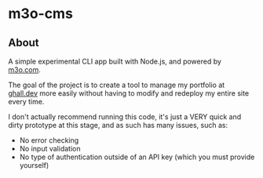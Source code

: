 # m3o-cms

## About

A simple experimental CLI app built with Node.js, and powered by [m3o.com](https://m3o.com).

The goal of the project is to create a tool to manage my portfolio at [ghall.dev](https://ghall.dev) more easily without having to modify and redeploy my entire site every time.

I don't actually recommend running this code, it's just a VERY quick and dirty prototype at this stage, and as such has many issues, such as:

- No error checking
- No input validation
- No type of authentication outside of an API key (which you must provide yourself)
